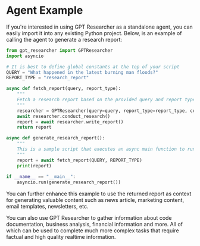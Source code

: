 # Agent Example

If you're interested in using GPT Researcher as a standalone agent, you can easily import it into any existing Python project. Below, is an example of calling the agent to generate a research report:

```python
from gpt_researcher import GPTResearcher
import asyncio

# It is best to define global constants at the top of your script
QUERY = "What happened in the latest burning man floods?"
REPORT_TYPE = "research_report"

async def fetch_report(query, report_type):
    """
    Fetch a research report based on the provided query and report type.
    """
    researcher = GPTResearcher(query=query, report_type=report_type, config_path=None)
    await researcher.conduct_research()
    report = await researcher.write_report()
    return report

async def generate_research_report():
    """
    This is a sample script that executes an async main function to run a research report.
    """
    report = await fetch_report(QUERY, REPORT_TYPE)
    print(report)
    
if __name__ == "__main__":
    asyncio.run(generate_research_report())
```

You can further enhance this example to use the returned report as context for generating valuable content such as news article, marketing content, email templates, newsletters, etc.

You can also use GPT Researcher to gather information about code documentation, business analysis, financial information and more. All of which can be used to complete much more complex tasks that require factual and high quality realtime information.